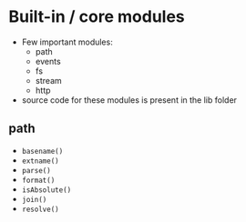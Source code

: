 # Built-in / core modules

- Few important modules:
  - path
  - events
  - fs
  - stream
  - http
- source code for these modules is present in the lib folder

## path

- `basename()`
- `extname()`
- `parse()`
- `format()`
- `isAbsolute()`
- `join()`
- `resolve()`
